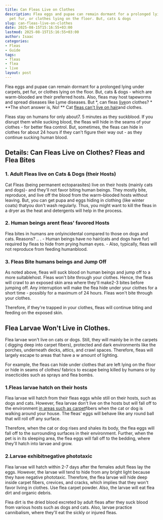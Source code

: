 ```yaml
---
title: Can Fleas Live on Clothes
description: Flea eggs and pupae can remain dormant for a prolonged lying under carpets,
  pet fur, or clothes lying on the floor. But, cats & dogs
slug: can-fleas-live-on-clothes
date: 2025-08-15T15:16:55+03:00
lastmod: 2025-08-15T15:16:55+03:00
author: Isaac
categories:
- Fleas
- Guide
tags:
- fleas
- flea
- live
layout: post
---
```

Flea eggs and pupae can remain dormant for a prolonged lying under carpets, pet fur, or clothes lying on the floor. But, cats & dogs - which are warm-blooded are their preferred hosts. Also, fleas may host tapeworms and spread diseases like Lyme diseases. But *, can fleas [live](https://pestpolicy.com/can-fleas-live-in-human-hair/)on clothes? * **The short answer is, No! ** Cat [fleas can't live on hair](https://pestpolicy.com/can-fleas-live-in-human-hair/)and clothes.

Fleas stay on humans for only about7. 5 minutes as they suckblood. If you disrupt them while sucking blood, the fleas will hide in the seams of your clothes - for better flea control. But, sometimes, the fleas can hide in clothes for about 24 hours if they can't figure their way out - as they continue sucking human blood.

##  Details: Can Fleas Live on Clothes? Fleas and Flea Bites

###  1. Adult Fleas live on Cats & Dogs (their Hosts)

Cat Fleas (being permanent ectoparasites) live on their hosts (mainly cats and dogs)- and they'll not favor biting human beings. They mostly bite, reproduce, and live off the blood from the warm-blooded hosts without leaving. But, you can get pupa and eggs hiding in clothing (like winter coats) thatyou don't wash regularly. Thus, you might want to kill the fleas in a dryer as the heat and detergents will help in the process.

###  2. Human beings arent fleas' favored Hosts

Flea bites in humans are onlyincidental compared to those on dogs and cats. Reasons? .. . - Human beings have no hair(cats and dogs have fur) required by fleas to hide from prying human eyes. - Also, typically, fleas will not reproduce from feeding humanblood.

###  3. Fleas Bite humans beings and Jump Off

As noted above, fleas will suck blood on human beings and jump off to a more suitablehost. Fleas won't bite through your clothes. Hence, the fleas will crawl to an exposed skin area where they'll make2-3 bites before jumping off. Any interruption will make the flea hide under your clothes for a short time - possibly for a maximum of 24 hours. Fleas won't bite through your clothes.

Therefore, if they're trapped in your clothes, fleas will continue biting and feeding on the exposed skin.

##  Flea Larvae Won't Live in Clothes.

Flea larvae won't live on cats or dogs. Still, they will mainly be in the carpets ( digging deep into carpet fibers), protected and dark environments like the porches, underneath decks, attics, and crawl spaces. Therefore, fleas will largely escape to areas that have a w amount of lighting.

For example, the fleas can hide under clothes that are left lying on the floor or hide in seams of clothes/ fabrics to escape being killed by humans or by insecticides such as sprays and flea bombs.

###  1.Fleas larvae hatch on their hosts

Flea larvae will hatch from their fleas eggs while still on their hosts, such as dogs and cats. However, flea larvae don't live on the hosts but will fall off to the environment [in areas such as carpet](https://pestpolicy.com/can-fleas-live-in-carpets/)fibers when the cat or dog is walking around your house. The fleas' eggs will behave like any round ball that will roll off any surface.

Therefore, when the cat or dog rises and shales its body, the flea eggs will fall off to the surrounding surfaces in their environment. Further, when the pet is in its sleeping area, the flea eggs will fall off to the bedding, where they'll hatch into larvae and grow.

###  2.Larvae exhibitnegative phototaxic

Flea larvae will hatch within 2-7 days after the females adult fleas lay the eggs. However, the larvae will tend to hide from any bright light because they have negative phototaxic. Therefore, the flea larvae will hide deep inside carpet fibers, crevices, and cracks, which implies that they won't favor living in clothes. Use flea carpet powder. Also, the larvae will eat flea dirt and organic debris.

Flea dirt is the dried blood excreted by adult fleas after they suck blood from various hosts such as dogs and cats. Also, larvae practice cannibalism, where they'll eat the sickly or injured fleas.
